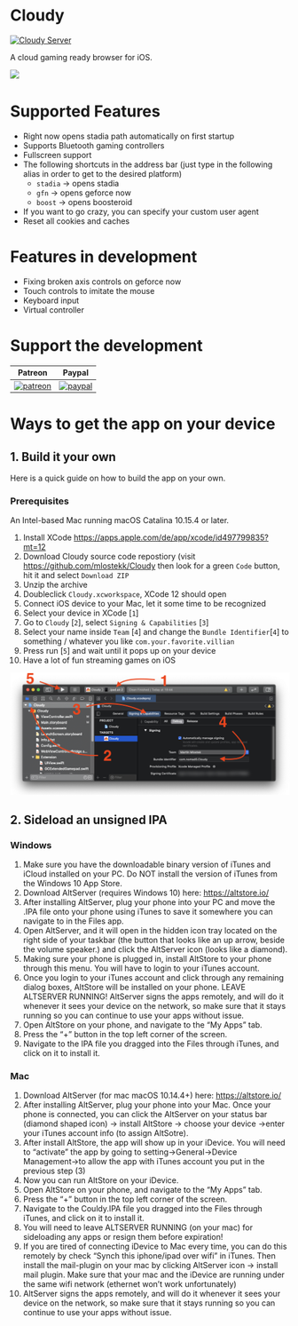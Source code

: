 # Cloudy

[![Cloudy Server](https://img.shields.io/discord/591914197219016707.svg?label=Discord&logo=Discord&colorB=7289da&style=for-the-badge)](https://discord.gg/9sgTxFx)

A cloud gaming ready browser for iOS.

![](Media/cloudy.gif)

# Supported Features

- Right now opens stadia path automatically on first startup
- Supports Bluetooth gaming controllers
- Fullscreen support
- The following shortcuts in the address bar (just type in the following alias in order to get to the desired platform)
  - `stadia` -> opens stadia
  - `gfn` -> opens geforce now 
  - `boost` -> opens boosteroid
- If you want to go crazy, you can specify your custom user agent
- Reset all cookies and caches

# Features in development

- Fixing broken axis controls on geforce now
- Touch controls to imitate the mouse
- Keyboard input
- Virtual controller

# Support the development

 Patreon             |  Paypal
:-------------------------:|:-------------------------:
[![patreon](Media/becomePatreon.png)](https://www.patreon.com/bePatron?u=44456418)  |  [![paypal](https://www.paypalobjects.com/en_US/i/btn/btn_donate_LG.gif)](https://paypal.me/pools/c/8tKK9M8XUi)

# Ways to get the app on your device

## 1. Build it your own

Here is a quick guide on how to build the app on your own.

### Prerequisites
An Intel-based Mac running macOS Catalina 10.15.4 or later.

1. Install XCode https://apps.apple.com/de/app/xcode/id497799835?mt=12
2. Download Cloudy source code repostiory (visit https://github.com/mlostekk/Cloudy then look for a green `Code` button, hit it and select `Download ZIP`
3. Unzip the archive
4. Doubleclick `Cloudy.xcworkspace`, XCode 12 should open
5. Connect iOS device to your Mac, let it some time to be recognized
6. Select your device in XCode [`1`]
7. Go to `Cloudy` [`2`], select `Signing & Capabilities` [`3`]
8. Select your name inside `Team` [`4`] and change the `Bundle Identifier`[`4`] to something / whatever you like `com.your.favorite.villian`
9. Press run [`5`] and wait until it pops up on your device
10. Have a lot of fun streaming games on iOS

![](Media/xcode.png)

## 2. Sideload an unsigned IPA

### Windows

1. Make sure you have the downloadable binary version of iTunes and iCloud installed on your PC. Do NOT install the version of iTunes from the Windows 10 App Store.
2. Download AltServer (requires Windows 10) here: https://altstore.io/
3. After installing AltServer, plug your phone into your PC and move the .IPA file onto your phone using iTunes to save it somewhere you can navigate to in the Files app. 
4. Open AltServer, and it will open in the hidden icon tray located on the right side of your taskbar (the button that looks like an up arrow, beside the volume speaker.) and click the AltServer icon (looks like a diamond).
5. Making sure your phone is plugged in, install AltStore to your phone through this menu. You will have to login to your iTunes account.
6. Once you login to your iTunes account and click through any remaining dialog boxes, AltStore will be installed on your phone. LEAVE ALTSERVER RUNNING! AltServer signs the apps remotely, and will do it whenever it sees your device on the network, so make sure that it stays running so you can continue to use your apps without issue.
7. Open AltStore on your phone, and navigate to the “My Apps” tab. 
8. Press the “+” button in the top left corner of the screen.
9. Navigate to the IPA file you dragged into the Files through iTunes, and click on it to install it.

### Mac

1. Download AltServer (for mac macOS 10.14.4+) here: https://altstore.io/
2. After installing AltServer, plug your phone into your Mac. Once your phone is connected, you can click the AltServer on your status bar (diamond shaped icon) -> install AltStore -> choose your device ->enter your iTunes account info (to assign AltSotre). 
3. After install AltStore, the app will show up in your iDevice. You will need to “activate” the app by going to setting->General->Device Management->to allow the app with iTunes account you put in the previous step (3)
4. Now you can run AltStore on your iDevice.
5. Open AltStore on your phone, and navigate to the “My Apps” tab.
6. Press the “+” button in the top left corner of the screen.
7. Navigate to the Couldy.IPA file you dragged into the Files through iTunes, and click on it to install it.
8. You will need to leave ALTSERVER RUNNING (on your mac) for sideloading any apps or resign them before expiration! 
9. If you are tired of connecting iDevice to Mac every time, you can do this remotely by check “Synch this iphone/ipad over wifi” in iTunes. Then install the mail-plugin on your mac by clicking AltServer icon -> install mail plugin. Make sure that your mac and the iDevice are running under the same wifi network (ethernet won’t work unfortunately) 
10. AltServer signs the apps remotely, and will do it whenever it sees your device on the network, so make sure that it stays running so you can continue to use your apps without issue.
